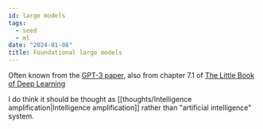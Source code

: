 ```yaml
---
id: large models
tags:
  - seed
  - ml
date: "2024-01-08"
title: Foundational large models
---
```


Often known from the [GPT-3 paper](https://arxiv.org/abs/2005.14165), also from chapter 7.1 of [The Little Book of Deep Learning](/books#2024)

I do think it should be thought as [[thoughts/Intelligence amplification|Intelligence amplification]] rather than "artificial intelligence" system.
